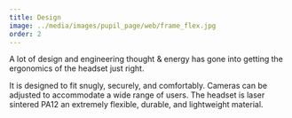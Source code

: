 ```yaml
---
title: Design
image: ../media/images/pupil_page/web/frame_flex.jpg
order: 2
---
```


A lot of design and engineering thought & energy has gone into getting the ergonomics of the headset just right.

It is designed to fit snugly, securely, and comfortably. Cameras can be adjusted to accommodate a wide range of users. The headset is laser sintered PA12 an extremely flexible, durable, and lightweight material.    